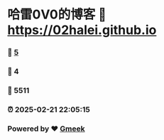 # 哈雷0V0的博客 :link: https://02halei.github.io 
### :page_facing_up: [5](https://02halei.github.io/tag.html) 
### :speech_balloon: 4 
### :hibiscus: 5511 
### :alarm_clock: 2025-02-21 22:05:15 
### Powered by :heart: [Gmeek](https://github.com/Meekdai/Gmeek)

